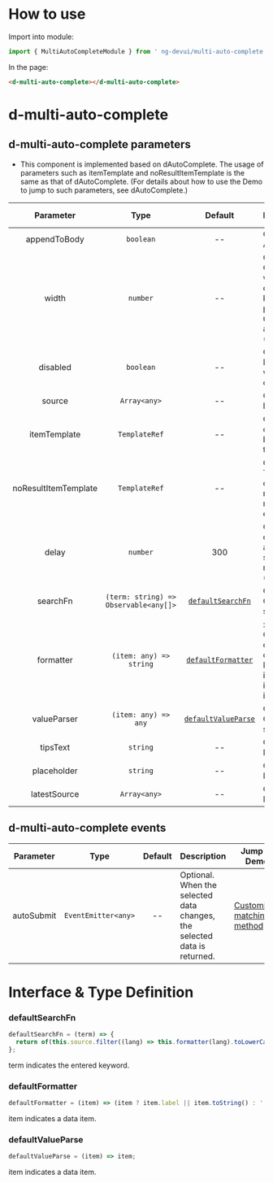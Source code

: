 # How to use

Import into module:

```ts
import { MultiAutoCompleteModule } from ' ng-devui/multi-auto-complete';
```

In the page:

```html
<d-multi-auto-complete></d-multi-auto-complete>
```

# d-multi-auto-complete

## d-multi-auto-complete parameters

- This component is implemented based on dAutoComplete. The usage of parameters such as itemTemplate and noResultItemTemplate is the same as that of dAutoComplete. (For details about how to use the Demo to jump to such parameters, see dAutoComplete.)

|      Parameter       |                 Type                  |                  Default                  | Description                                                                                                     | Jump to Demo                                           |
| :------------------: | :-----------------------------------: | :---------------------------------------: | :-------------------------------------------------------------------------------------------------------------- | ------------------------------------------------------ |
|     appendToBody     |               `boolean`               |                    --                     | Optional. AppendToBody                                                                                          | [Basic usage](demo#basic-usage)                        |
|        width         |               `number`                |                    --                     | Optional. Controls the width of the drop-down list box. This parameter is used with appendToBody (`px`)         |
|       disabled       |               `boolean`               |                    --                     | Optional. Indicating whether to disable it                                                                      | [Disabled](demo#auto-complete-disabled)                |
|        source        |             `Array<any>`              |                    --                     | Optional. Data list                                                                                             | [Basic usage](demo#basic-usage)                        |
|     itemTemplate     |             `TemplateRef`             |                    --                     | Optional. The drop-down list box contains a template.                                                           | [Customized template display](demo#auto-custom)        |
| noResultItemTemplate |             `TemplateRef`             |                    --                     | Optional. Template for displaying the result when the result does not exist                                     | [Customized template display](demo#auto-custom)        |
|        delay         |               `number`                |                    300                    | Optional. The query starts after the specified delay milliseconds (`ms`)                                        | [Customized template display](demo#auto-custom)        |
|       searchFn       | `(term: string) => Observable<any[]>` |   [`defaultSearchFn`](#defaultsearchfn)   | Optional. Customized search filtering                                                                           | [Customized matching method](demo#auto-complete-array) |
|      formatter       |        `(item: any) => string`        |  [`defaultFormatter`](#defaultformatter)  | : Optional. Customize the display content of item data. By default, item.label or item.toString() is displayed. | [Disabled](demo#auto-disable)                          |
|     valueParser      |         `(item: any) => any`          | [`defaultValueParse`](#defaultvalueparse) | Optional. Converts the selected data                                                                            | [Enable lazy loading](demo#auto-lazy-load)             |
|       tipsText       |               `string`                |                    --                     | Optional. Prompt text                                                                                           | [Disabled](demo#auto-disable)                          |
|     placeholder      |               `string`                |                    --                     | Optional. Placeholder                                                                                           | [Basic usage](demo#basic-usage)                        |
|     latestSource     |             `Array<any>`              |                    --                     | Optional. Latest input                                                                                          | [Last input](demo#auto-latest)                         |

## d-multi-auto-complete events

| Parameter  |        Type         | Default | Description                                                              | Jump to Demo                                           |
| :--------: | :-----------------: | :-----: | :----------------------------------------------------------------------- | ------------------------------------------------------ |
| autoSubmit | `EventEmitter<any>` |   --    | Optional. When the selected data changes, the selected data is returned. | [Customized matching method](demo#auto-complete-array) |

# Interface & Type Definition

### defaultSearchFn

```ts
defaultSearchFn = (term) => {
  return of(this.source.filter((lang) => this.formatter(lang).toLowerCase().indexOf(term.toLowerCase()) !== -1));
};
```

term indicates the entered keyword.

### defaultFormatter

```ts
defaultFormatter = (item) => (item ? item.label || item.toString() : '');
```

item indicates a data item.

### defaultValueParse

```ts
defaultValueParse = (item) => item;
```

item indicates a data item.
